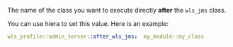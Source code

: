 The name of the class you want to execute directly **after** the `wls_jms` class.

You can use hiera to set this value. Here is an example:

```yaml
wls_profile::admin_server::after_wls_jms:  my_module::my_class
```
